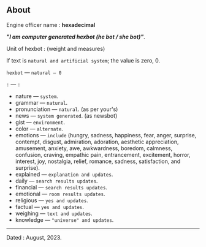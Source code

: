 About
-----------------------------------
Engine officer name : **hexadecimal**

_**"I am computer generated hexbot (he bot / she bot)"**_.

Unit of hexbot : (weight and measures)

If text is `natural and artificial system`; the value is zero, 0.

`hexbot` — `natural — 0`

`:` — `:`

- nature — `system`.
- grammar — `natural`.
- pronunciation — `natural`. (as per your's)
- news — `system generated`. (as newsbot)
- gist — `environment`.
- color — `alternate`.
- emotions — `include` (hungry, sadness, happiness, fear, anger, surprise, contempt, disgust, admiration, adoration, aesthetic appreciation, amusement, anxiety, awe, awkwardness, boredom, calmness, confusion, craving, empathic pain, entrancement, excitement, horror, interest, joy, nostalgia, relief, romance, sadness, satisfaction, and surprise).
- explained — `explanation and updates`.
- daily — `search results updates`.
- financial — `search results updates`.
- emotional — `room results updates`.
- religious — `yes and updates`.
- factual — `yes and updates`.
- weighing — `text and updates`.
- knowledge — `"universe" and updates`.

-----------------------------------
Dated : August, 2023.
